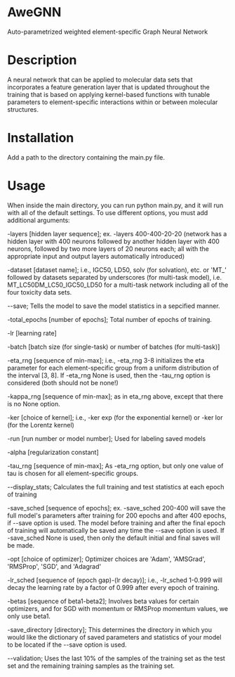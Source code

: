 # AweGNN
Auto-parametrized weighted element-specific Graph Neural Network


# Description
A neural network that can be applied to molecular data sets that 
incorporates a feature generation layer that is updated throughout 
the training that is based on applying kernel-based functions with 
tunable parameters to element-specific interactions within or 
between molecular structures.

# Installation
Add a path to the directory containing the main.py file.

# Usage
When inside the main directory, you can run python main.py, and it 
will run with all of the default settings. To use different options, 
you must add additional arguments:

-layers [hidden layer sequence]; ex. -layers 400-400-20-20 (network 
has a hidden layer with 400 neurons followed by another hidden layer 
with 400 neurons, followed by two more layers of 20 neurons each; all 
with the appropriate input and output layers automatically introduced)

-dataset [dataset name]; i.e., IGC50, LD50, solv (for solvation), etc. or
'MT_' followed by datasets separated by underscores (for multi-task model), 
i.e. MT_LC50DM_LC50_IGC50_LD50 for a multi-task network including all of 
the four toxicity data sets.

--save; Tells the model to save the model statistics in a sepcified manner.

-total_epochs [number of epochs]; Total number of epochs of training.

-lr [learning rate]

-batch [batch size (for single-task) or number of batches (for multi-task)]

-eta_rng [sequence of min-max]; i.e., -eta_rng 3-8
initializes the eta parameter for each element-specific group from a 
uniform distribution of the interval [3, 8]. If -eta_rng None is used, 
then the -tau_rng option is considered (both should not be none!)

-kappa_rng [sequence of min-max]; as in eta_rng above, 
except that there is no None option.

-ker [choice of kernel]; i.e., -ker exp (for the exponential kernel) or 
-ker lor (for the Lorentz kernel)

-run [run number or model number]; Used for labeling saved models

-alpha [regularization constant]

-tau_rng [sequence of min-max]; As -eta_rng option, but 
only one value of tau is chosen for all element-specific groups.

--display_stats; Calculates the full training and test statistics at 
each epoch of training

-save_sched [sequence of epochs]; ex. -save_sched 200-400 will save 
the full model's parameters after training for 200 epochs and after 
400 epochs, if --save option is used. The model before training and 
after the final epoch of training will automatically be saved any 
time the --save option is used. If -save_sched None is used, then 
only the default initial and final saves will be made.

-opt [choice of optimizer]; Optimizer choices are 'Adam', 'AMSGrad', 
'RMSProp', 'SGD', and 'Adagrad'

-lr_sched [sequence of (epoch gap)-(lr decay)]; i.e., -lr_sched 1-0.999 
will decay the learning rate by a factor of 0.999 after every epoch of 
training.

-betas [sequence of beta1-beta2]; Involves beta values for certain 
optimizers, and for SGD with momentum or RMSProp momentum values, we 
only use beta1.

-save_directory [directory]; This determines the directory in which 
you would like the dictionary of saved parameters and statistics of 
your model to be located if the --save option is used.

--validation; Uses the last 10% of the samples of the training set 
as the test set and the remaining training samples as the training 
set.



